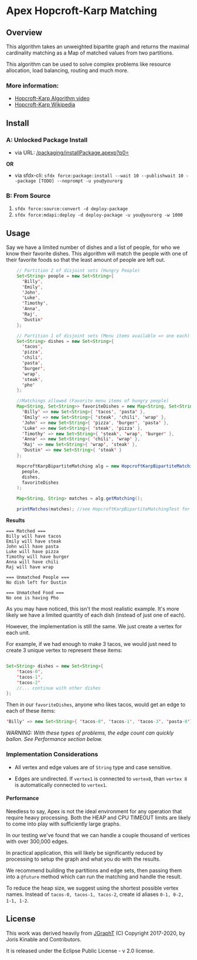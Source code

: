 # Apex Hopcroft-Karp Matching

## Overview

This algorithm takes an unweighted bipartite graph and returns the maximal cardinality matching as
a Map of matched values from two partitions.

This algorithm can be used to solve complex problems like resource allocation, load balancing, routing and much more.

### More information:

- [Hopcroft-Karp Algorithm video](youtube.com/watch?v=lM5eIpF0xjA)
- [Hopcroft-Karp Wikipedia](https://en.wikipedia.org/wiki/Hopcroft–Karp_algorithm)

## Install

### A: Unlocked Package Install

- via URL: [/packaging/installPackage.apexp?p0=](https://login.salesforce.com/packaging/installPackage.apexp?p0=)

**OR**

- via sfdx-cli: `sfdx force:package:install --wait 10 --publishwait 10 --package [TODO] --noprompt -u you@yourorg`

### B: From Source

1. `sfdx force:source:convert -d deploy-package`
2. `sfdx force:mdapi:deploy -d deploy-package -u you@yourorg -w 1000`

## Usage

Say we have a limited number of dishes and a list of people, for who we know their favorite dishes. This algorithm will match the people with one of their favorite foods so that the least amount of people are left out.

```java
    // Partition 2 of disjoint sets (Hungry People)
    Set<String> people = new Set<String>{
      'Billy',
      'Emily',
      'John',
      'Luke',
      'Timothy',
      'Anna',
      'Raj',
      'Dustin'
    };

    // Partition 1 of disjoint sets (Menu items available => one each)
    Set<String> dishes = new Set<String>{
      'tacos',
      'pizza',
      'chili',
      'pasta',
      'burger',
      'wrap',
      'steak',
      'pho'
    };

    //Matchings allowed (Favorite menu items of hungry people)
    Map<String, Set<String>> favoriteDishes = new Map<String, Set<String>>{
      'Billy' => new Set<String>{ 'tacos', 'pasta' },
      'Emily' => new Set<String>{ 'steak', 'chili', 'wrap' },
      'John' => new Set<String>{ 'pizza', 'burger', 'pasta' },
      'Luke' => new Set<String>{ 'steak', 'pizza' },
      'Timothy' => new Set<String>{ 'steak', 'wrap', 'burger' },
      'Anna' => new Set<String>{ 'chili', 'wrap' },
      'Raj' => new Set<String>{ 'wrap', 'steak' },
      'Dustin' => new Set<String>{ 'steak' }
    };

    HopcroftKarpBipartiteMatching alg = new HopcroftKarpBipartiteMatching(
      people,
      dishes,
      favoriteDishes
    );

    Map<String, String> matches = alg.getMatching();

    printMatches(matches); //see HopcroftKarpBipartiteMatchingTest for example
```

**Results**

```
=== Matched ===
Billy will have tacos
Emily will have steak
John will have pasta
Luke will have pizza
Timothy will have burger
Anna will have chili
Raj will have wrap

=== Unmatched People ===
No dish left for Dustin

=== Unmatched Food ===
No one is having Pho

```

As you may have noticed, this isn't the most realistic example. It's more likely we have a limited quantity of each dish (instead of just one of each).

However, the implementation is still the same. We just create a vertex for each unit.

For example, if we had enough to make 3 tacos, we would just need to create 3 unique vertex to represent these items:

```java

Set<String> dishes = new Set<String>{
    'tacos-0',
    'tacos-1',
    'tacos-2'
    //... continue with other dishes
};
```

Then in our `favoriteDishes`, anyone who likes tacos, would get an edge to each of these items:

```java
'Billy' => new Set<String>{ 'tacos-0', 'tacos-1', 'tacos-3', 'pasta-0'},
```

_WARNING: With these types of problems, the edge count can quickly ballon. See Performance section below._

### Implementation Considerations

- All vertex and edge values are of `String` type and case sensitive.

- Edges are undirected. If `vertex1` is connected to `vertex8`, than `vertex 8` is automatically connected to `vertex1`.

#### Performance

Needless to say, Apex is not the ideal environment for any operation that require heavy processing. Both the HEAP and CPU TIMEOUT limits are likely to come into play with sufficiently large graphs.

In our testing we've found that we can handle a couple thousand of vertices with over 300,000 edges.

In practical application, this will likely be significantly reduced by processing to setup the graph and what you do with the results.

We recommend building the partitions and edge sets, then passing them into a `@future` method which can run the matching and handle the result.

To reduce the heap size, we suggest using the shortest possible vertex names. Instead of `tacos-0, tacos-1, tacos-2`, create id aliases `0-1, 0-2, 1-1, 1-2`.

## License

This work was derived heavily from [JGraphT](https://jgrapht.org) (C) Copyright 2017-2020, by Joris Kinable and Contributors.

It is released under the Eclipse Public License - v 2.0 license.
